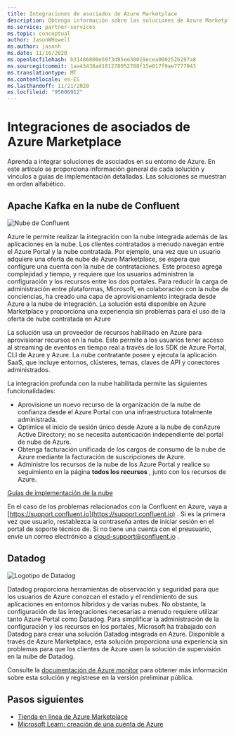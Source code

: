 ```yaml
---
title: Integraciones de asociados de Azure Marketplace
description: Obtenga información sobre las soluciones de Azure Marketplace que se integran con su entorno de Azure y obtenga vínculos a guías de implementación de asociados de Microsoft.
ms.service: partner-services
ms.topic: conceptual
author: JasonWHowell
ms.author: jasonh
ms.date: 11/16/2020
ms.openlocfilehash: b31486000e59f3d85ee30019ecea000252b297a8
ms.sourcegitcommit: 1aa43438ad181278052788f15e017f9ae7777943
ms.translationtype: MT
ms.contentlocale: es-ES
ms.lasthandoff: 11/21/2020
ms.locfileid: "95006912"
---
```

# <a name="azure-marketplace-partner-integrations"></a>Integraciones de asociados de Azure Marketplace

Aprenda a integrar soluciones de asociados en su entorno de Azure. En este artículo se proporciona información general de cada solución y vínculos a guías de implementación detalladas. Las soluciones se muestran en orden alfabético. 

## <a name="apache-kafka-on-confluent-cloud"></a>Apache Kafka en la nube de Confluent

![Nube de Confluent](./media/partners/confluent-cloud.png)

Azure le permite realizar la integración con la nube integrada además de las aplicaciones en la nube. Los clientes contratados a menudo navegan entre el Azure Portal y la nube contratada. Por ejemplo, una vez que un usuario adquiere una oferta de nube de Azure Marketplace, se espera que configure una cuenta con la nube de contrataciones. Este proceso agrega complejidad y tiempo, y requiere que los usuarios administren la configuración y los recursos entre los dos portales. Para reducir la carga de administración entre plataformas, Microsoft, en colaboración con la nube de conciencias, ha creado una capa de aprovisionamiento integrada desde Azure a la nube de integración. La solución está disponible en Azure Marketplace y proporciona una experiencia sin problemas para el uso de la oferta de nube contratada en Azure

La solución usa un proveedor de recursos habilitado en Azure para aprovisionar recursos en la nube. Esto permite a los usuarios tener acceso al streaming de eventos en tiempo real a través de los SDK de Azure Portal, CLI de Azure y Azure. La nube contratante posee y ejecuta la aplicación SaaS, que incluye entornos, clústeres, temas, claves de API y conectores administrados.

La integración profunda con la nube habilitada permite las siguientes funcionalidades:

- Aprovisione un nuevo recurso de la organización de la nube de confianza desde el Azure Portal con una infraestructura totalmente administrada.
- Optimice el inicio de sesión único desde Azure a la nube de conAzure Active Directory; no se necesita autenticación independiente del portal de nube de Azure.
- Obtenga facturación unificada de los cargos de consumo de la nube de Azure mediante la facturación de suscripciones de Azure.
- Administre los recursos de la nube de los Azure Portal y realice su seguimiento en la página **todos los recursos** , junto con los recursos de Azure.

[Guías de implementación de la nube](https://docs.confluent.io/current/cloud/marketplace/index.html)

En el caso de los problemas relacionados con la Confluent en Azure, vaya a [https://support.confluent.io](https://support.confluent.io) . Si es la primera vez que usuario, restablezca la contraseña antes de iniciar sesión en el portal de soporte técnico de. Si no tiene una cuenta con el preusuario, envíe un correo electrónico a [cloud-support@confluent.io](mailto:cloud-support@confluent.io) .

## <a name="datadog"></a>Datadog

![Logotipo de Datadog](./media/partners/datadog.png)

Datadog proporciona herramientas de observación y seguridad para que los usuarios de Azure conozcan el estado y el rendimiento de sus aplicaciones en entornos híbridos y de varias nubes. No obstante, la configuración de las integraciones necesarias a menudo requiere utilizar tanto Azure Portal como Datadog. Para simplificar la administración de la configuración y los recursos en los portales, Microsoft ha trabajado con Datadog para crear una solución Datadog integrada en Azure. Disponible a través de Azure Marketplace, esta solución proporciona una experiencia sin problemas para que los clientes de Azure usen la solución de supervisión en la nube de Datadog.

Consulte la [documentación de Azure monitor](/azure/azure-monitor/platform/partners#datadog) para obtener más información sobre esta solución y regístrese en la versión preliminar pública.

## <a name="next-steps"></a>Pasos siguientes

- [Tienda en línea de Azure Marketplace](https://azure.microsoft.com/marketplace/)
- [Microsoft Learn: creación de una cuenta de Azure](/learn/modules/create-an-azure-account/)
